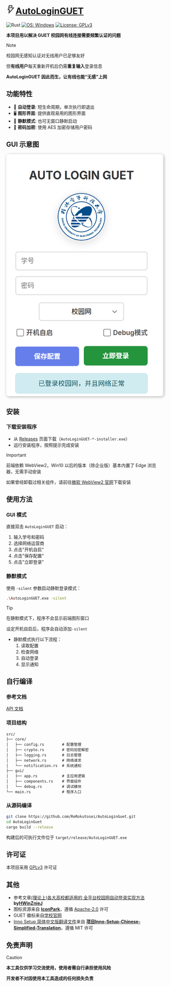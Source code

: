 # [<?xml version="1.0" encoding="UTF-8"?><svg width="30" height="30" viewBox="0 0 50 50" fill="none" xmlns="http://www.w3.org/2000/svg"><path d="M31 4H16L10 27H18L14 44L40 16H28L31 4Z" fill="none" stroke="#333" stroke-width="4" stroke-linecap="round" stroke-linejoin="round"/><path d="M21 11L19 19" stroke="#333" stroke-width="4" stroke-linecap="round"/></svg>AutoLoginGUET](AutoLoginGUET)

![Rust](https://img.shields.io/badge/Rust-000000.svg?logo=rust&logoColor=white)
[![OS: Windows](https://img.shields.io/badge/OS-Windows10+-informational)](https://www.microsoft.com/zh-cn/windows)
[![License: GPLv3](https://img.shields.io/badge/License-GPLv3-brightgreen)](LICENSE)


**本项目用以解决 GUET 校园网有线连接需要频繁认证的问题**

> [!NOTE]
>
> 校园网无感知认证对无线用户已足够友好
>
> 但**有线用户**每天重新开机后仍需**重复输入**登录信息
>
> **AutoLoginGUET 因此而生，让有线也能“无感”上网**

## 功能特性

- 🚀 **自动登录**: 短生命周期，单次执行即退出
- 🖥️ **图形界面**: 提供直观易用的图形界面
- 🔕 **静默模式**: 也可无窗口静默启动
- 🔐 **密码加密**: 使用 AES 加密存储用户密码

## GUI 示意图

<img src="assets/GUI.png" alt="GUI示意图" style="box-shadow: 2px 2px 10px rgba(0, 0, 0, 0.3); border-radius: 8px;" />


## 安装

### 下载安装程序

- 从 [Releases](https://github.com/ReRokutosei/AutoLoginGuet/releases/) 页面下载（`AutoLoginGUET-*-installer.exe`）
- 运行安装程序，按照提示完成安装

> [!IMPORTANT]
> 前端依赖 WebView2，Win10 以后的版本（除企业版）基本内置了 Edge 浏览器，无需手动安装
>
> 如果曾经卸载过相关组件，请前往[微软 WebView2 官网](https://developer.microsoft.com/zh-cn/microsoft-edge/webview2/)下载安装

## 使用方法

### GUI 模式

直接双击 `AutoLoginGUET` 启动：

1. 输入学号和密码
2. 选择网络运营商
3. 点击"开机自启"
4. 点击"保存配置"
5. 点击"立即登录"

### 静默模式

使用 `-silent` 参数启动静默登录模式：

```bash
.\AutoLoginGUET.exe -silent
```

> [!TIP] 
>
> 在静默模式下，程序不会显示前端图形窗口
>
> 设定开机自启后，程序会自动添加`-silent`

- 静默模式执行以下流程： 
  1. 读取配置
  2. 检查网络
  3. 自动登录
  4. 显示通知


## 自行编译

### 参考文档

[API 文档](docs/API.md)

### 项目结构

```
src/
├── core/
│   ├── config.rs        # 配置管理
│   ├── crypto.rs        # 密码加密解密
│   ├── logging.rs       # 日志管理
│   ├── network.rs       # 网络请求
│   └── notification.rs  # 系统通知
├── gui/
│   ├── app.rs           # 主应用逻辑
│   ├── components.rs    # 界面组件
│   └── debug.rs         # 调试模块
└── main.rs              # 程序入口
```

### 从源码编译

```bash
git clone https://github.com/ReRokutosei/AutoLoginGuet.git
cd AutoLoginGuet
cargo build --release
```

构建后的可执行文件位于 `target/release/AutoLoginGUET.exe`

## 许可证

本项目采用 [GPLv3](LICENSE) 许可证

## 其他

- 参考文章[(理论上)各大高校都适用的 全平台校园网自动登录实现方法](https://www.bilibili.com/opus/646733491161006112) **by[HWinZnieJ](https://github.com/Winnie0408)**
- 图标资源来自 **[IconPark](https://github.com/bytedance/IconPark)**，遵循 [Apache-2.0](docs/LICENSE-ICONPARK.md) 许可
- GUET 徽标来自[学校官网](https://www.guet.edu.cn/2023/1013/c6376a109340/page.htm)
- [Inno Setup 简体中文版翻译文件](installer\chinese.isl)来自 **[项目Inno-Setup-Chinese-Simplified-Translation](https://github.com/kira-96/Inno-Setup-Chinese-Simplified-Translation)**，遵循 MIT 许可

## 免责声明
> [!CAUTION]
> 
> **本工具仅供学习交流使用，使用者需自行承担使用风险**
> 
> **开发者不对因使用本工具造成的任何损失负责**